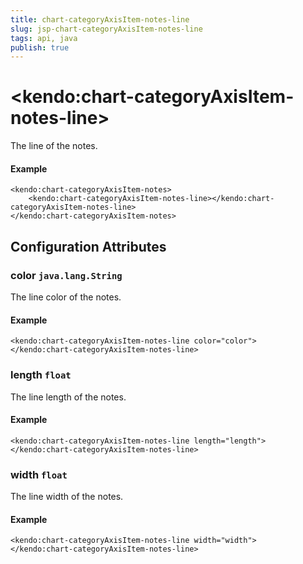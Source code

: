 ```yaml
---
title: chart-categoryAxisItem-notes-line
slug: jsp-chart-categoryAxisItem-notes-line
tags: api, java
publish: true
---
```


# \<kendo:chart-categoryAxisItem-notes-line\>

The line of the notes.

#### Example
    <kendo:chart-categoryAxisItem-notes>
        <kendo:chart-categoryAxisItem-notes-line></kendo:chart-categoryAxisItem-notes-line>
    </kendo:chart-categoryAxisItem-notes>

## Configuration Attributes

### color `java.lang.String`

The line color of the notes.

#### Example
    <kendo:chart-categoryAxisItem-notes-line color="color">
    </kendo:chart-categoryAxisItem-notes-line>

### length `float`

The line length of the notes.

#### Example
    <kendo:chart-categoryAxisItem-notes-line length="length">
    </kendo:chart-categoryAxisItem-notes-line>

### width `float`

The line width of the notes.

#### Example
    <kendo:chart-categoryAxisItem-notes-line width="width">
    </kendo:chart-categoryAxisItem-notes-line>

